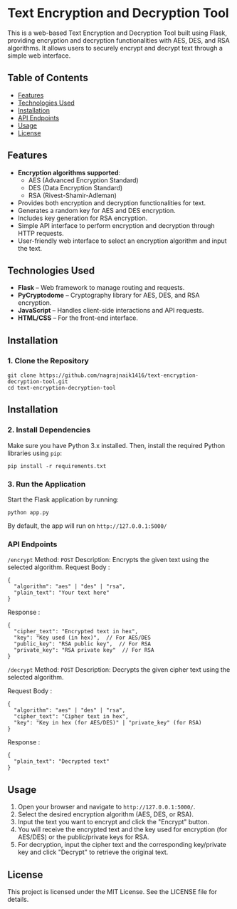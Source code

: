 
# Text Encryption and Decryption Tool

This is a web-based Text Encryption and Decryption Tool built using Flask, providing encryption and decryption functionalities with AES, DES, and RSA algorithms. It allows users to securely encrypt and decrypt text through a simple web interface.

## Table of Contents

- [Features](#features)
- [Technologies Used](#technologies-used)
- [Installation](#installation)
- [API Endpoints](#api-endpoints)
- [Usage](#usage)
- [License](#license)

## Features

- **Encryption algorithms supported**:
  - AES (Advanced Encryption Standard)
  - DES (Data Encryption Standard)
  - RSA (Rivest-Shamir-Adleman)
- Provides both encryption and decryption functionalities for text.
- Generates a random key for AES and DES encryption.
- Includes key generation for RSA encryption.
- Simple API interface to perform encryption and decryption through HTTP requests.
- User-friendly web interface to select an encryption algorithm and input the text.

## Technologies Used

- **Flask** – Web framework to manage routing and requests.
- **PyCryptodome** – Cryptography library for AES, DES, and RSA encryption.
- **JavaScript** – Handles client-side interactions and API requests.
- **HTML/CSS** – For the front-end interface.


## Installation

### 1. Clone the Repository

```
git clone https://github.com/nagrajnaik1416/text-encryption-decryption-tool.git
cd text-encryption-decryption-tool
```

## Installation

### 2. Install Dependencies

Make sure you have Python 3.x installed. Then, install the required Python libraries using `pip`:

```
pip install -r requirements.txt
```

### 3. Run the Application

Start the Flask application by running:

```
python app.py
```
By default, the app will run on `http://127.0.0.1:5000/`

### API Endpoints

`/encrypt`
Method: `POST`
Description: Encrypts the given text using the selected algorithm.
Request Body :
```
{
  "algorithm": "aes" | "des" | "rsa",
  "plain_text": "Your text here"
}
```
Response :
```
{
  "cipher_text": "Encrypted text in hex",
  "key": "Key used (in hex)",  // For AES/DES
  "public_key": "RSA public key",  // For RSA
  "private_key": "RSA private key"  // For RSA
}
```
`/decrypt`
Method: `POST`
Description: Decrypts the given cipher text using the selected algorithm.

Request Body :
```
{
  "algorithm": "aes" | "des" | "rsa",
  "cipher_text": "Cipher text in hex",
  "key": "Key in hex (for AES/DES)" | "private_key" (for RSA)
}
```
Response :
```
{
  "plain_text": "Decrypted text"
}
```
## Usage
1. Open your browser and navigate to `http://127.0.0.1:5000/`.
2. Select the desired encryption algorithm (AES, DES, or RSA).
3. Input the text you want to encrypt and click the "Encrypt" button.
4. You will receive the encrypted text and the key used for encryption (for AES/DES) or the public/private keys for RSA.
5. For decryption, input the cipher text and the corresponding key/private key and click "Decrypt" to retrieve the original text.

## License
This project is licensed under the MIT License. See the LICENSE file for details.





